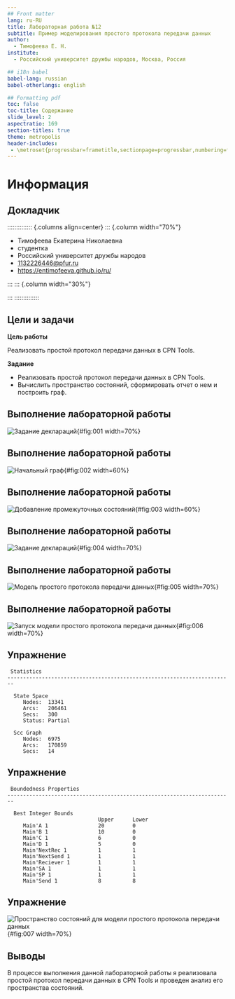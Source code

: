 ```yaml
---
## Front matter
lang: ru-RU
title: Лабораторная работа №12
subtitle: Пример моделирования простого протокола передачи данных
author:
  - Тимофеева Е. Н.
institute:
  - Российский университет дружбы народов, Москва, Россия

## i18n babel
babel-lang: russian
babel-otherlangs: english

## Formatting pdf
toc: false
toc-title: Содержание
slide_level: 2
aspectratio: 169
section-titles: true
theme: metropolis
header-includes:
 - \metroset{progressbar=frametitle,sectionpage=progressbar,numbering=fraction}
---
```


# Информация

## Докладчик

:::::::::::::: {.columns align=center}
::: {.column width="70%"}

  * Тимофеева Екатерина Николаевна
  * студентка
  * Российский университет дружбы народов
  * [1132226446@pfur.ru](1132226446@pfur.ru)
  * <https://entimofeeva.github.io/ru/>

:::
::: {.column width="30%"}



:::
::::::::::::::

## Цели и задачи

**Цель работы**

Реализовать простой протокол передачи данных в CPN Tools.

**Задание**

- Реализовать простой протокол передачи данных в CPN Tools.
- Вычислить пространство состояний, сформировать отчет о нем и построить граф.

## Выполнение лабораторной работы

![Задание деклараций](image/1.jpg){#fig:001 width=70%}

## Выполнение лабораторной работы

![Начальный граф](image/2.jpg){#fig:002 width=60%}

## Выполнение лабораторной работы

![Добавление промежуточных состояний](image/3.jpg){#fig:003 width=60%}

## Выполнение лабораторной работы

![Задание деклараций](image/4.jpg){#fig:004 width=70%}

## Выполнение лабораторной работы

![Модель простого протокола передачи данных](image/5.jpg){#fig:005 width=70%}

## Выполнение лабораторной работы

![Запуск модели простого протокола передачи данных](image/6.jpg){#fig:006 width=70%}

## Упражнение

```
 Statistics
------------------------------------------------------------------------

  State Space
     Nodes:  13341
     Arcs:   206461
     Secs:   300
     Status: Partial

  Scc Graph
     Nodes:  6975
     Arcs:   170859
     Secs:   14
```

## Упражнение

```
 Boundedness Properties
------------------------------------------------------------------------

  Best Integer Bounds
                             Upper      Lower
     Main'A 1                20         0
     Main'B 1                10         0
     Main'C 1                6          0
     Main'D 1                5          0
     Main'NextRec 1          1          1
     Main'NextSend 1         1          1
     Main'Reciever 1         1          1
     Main'SA 1               1          1
     Main'SP 1               1          1
     Main'Send 1             8          8
```

## Упражнение

![Пространство состояний для модели простого протокола передачи данных](image/7.jpg){#fig:007 width=70%}

## Выводы

В процессе выполнения данной лабораторной работы я реализовала простой протокол передачи данных в CPN Tools и проведен анализ его пространства состояний.



